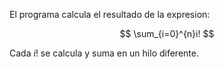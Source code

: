 El programa calcula el resultado de la expresion:

$$
\sum_{i=0}^{n}i!
$$

Cada $i!$ se calcula y suma en un hilo diferente.